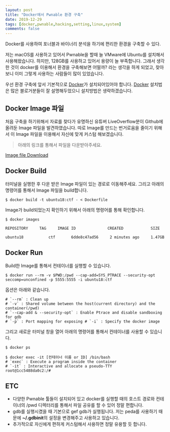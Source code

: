 ```yaml
---
layout: post
title: "Docker에서 Pwnable 환경 구축"
date: 2019-12-29    
tags: [docker,pwnable,hacking,setting,linux,system]
comments: false
---
```

Docker를 사용하여 포너블과 바이너리 분석을 하기에 편리한 환경을 구축할 수 있다.

저는 macOS를 사용하고 있어서 Pwnable을 할때 늘 VMware에 Ubuntu를 설치해서 사용해왔습니다. 하지만, 128GB를 사용하고 있어서 용량이 늘 부족합니다. 그래서 생각한 것이 docker를 이용해서 환경을 구축해보면 어떨까? 라는 생각을 하게 되었고, 찾아보니 이미 그렇게 사용하는 사람들이 많이 있었습니다.

우선 환경 구축에 앞서 기본적으로 [Docker](https://www.docker.com/)가 설치되어있어야 합니다.
[Docker](https://www.docker.com/) 설치법은 많은 블로거분들이 잘 설명해두었으니 설치방법은 생략하겠습니다.


## Docker Image 파일
처음 구축을 하기위해서 자료를 찾다가 유명하신 유튜버 LiveOverflow분이 Github에 올려둔 Image 파일을 발견하였습니다. 따로 Image를 만드는 번거로움을 줄이기 위해서 이 Image 파일을 이용해서 자신에 맞게 커스텀 해보겠습니다.

> 아래의 링크를 통해서 파일을 다운받아주세요.

[Image file Download](https://gist.github.com/LiveOverflow/b4502c5358a838d7ca9d92e8a2e8b5a0)

## Docker Build
터미널을 실행한 후 다운 받은 Image 파일이 있는 경로로 이동해주세요.
그리고 아래의 명령어를 통해서 Image 파일을 build합니다.
```
$ docker build -t ubuntu18:ctf - < Dockerfile
```

Image가 build되었는지 확인하기 위해서 아래의 명령어를 통해 확인합니다.

```
$ docker images

REPOSITORY     TAG     IMAGE ID              CREATED            SIZE

ubuntu18           ctf       6dde8c47ad56     2 minutes ago     1.47GB
```


## Docker Run
Build한 Image를 통해서 컨테이너를 실행할 수 있습니다.

```
$ docker run --rm -v $PWD:/pwd --cap-add=SYS_PTRACE --security-opt seccomp=unconfined -p 5555:5555 -i ubuntu18:ctf
```

옵션은 아래와 같습니다.
```
# `--rm` : Clean up
# `-v` : Shared volume between the host(current directory) and the container(/pwd)
# `--cap-add & --security-opt` : Enable Ptrace and disable sandboxing for gdb
# `-p` : Port mapping for exposing # `-i` : Specify the docker image
```

그리고 새로운 터미널 창을 열어 아래의 명령어를 통해서 컨테이너를 사용할 수 있습니다.
```
$ docker ps
```

```
$ docker exec -it [컨테이너 이름 or ID] /bin/bash
# `exec` : Execute a program inside the container
# `-it` : Interactive and allocate a pseudo-TTY
root@1cc5488da0c2:/#  
```

## ETC
- 다양한 Pwnable 툴들이 설치되어 있고 docker를 실행할 때의 호스트 경로와 컨테이너의 /pwd 디렉터리를 통해서 파일 공유를 할 수 있어 정말 편합니다.
- gdb를 실행시켰을 때 기본으로 gef gdb가 실행됩니다. 저는 peda를 사용하기 때문에 **~/.gdbinit**의 설정을 변경해주고 사용하고 있습니다.
- 추가적으로 자신에게 편하게 커스텀해서 사용하면 정말 유용할 듯 합니다.

